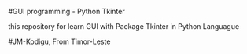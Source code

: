 #GUI programming - Python Tkinter

this repository for learn GUI with Package Tkinter in Python Languague

#JM-Kodigu, From Timor-Leste